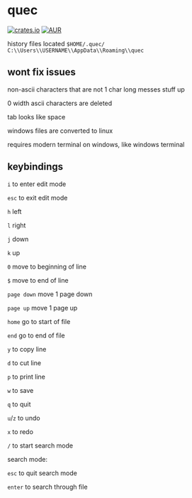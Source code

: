 # quec
[![crates.io](https://img.shields.io/crates/v/quec.svg)](https://crates.io/crates/quec) [![AUR](https://img.shields.io/aur/version/quec.svg)](https://aur.archlinux.org/packages/quec/)

history files located ``$HOME/.quec/`` ``C:\\Users\\USERNAME\\AppData\\Roaming\\quec``
## wont fix issues
non-ascii characters that are not 1 char long messes stuff up

0 width ascii characters are deleted

tab looks like space

windows files are converted to linux

requires modern terminal on windows, like windows terminal
## keybindings
``i`` to enter edit mode

``esc`` to exit edit mode

``h`` left

``l`` right

``j`` down

``k`` up

``0`` move to beginning of line

``$`` move to end of line

``page down`` move 1 page down

``page up`` move 1 page up

``home`` go to start of file

``end`` go to end of file

``y`` to copy line

``d`` to cut line

``p`` to print line

``w`` to save

``q`` to quit

``u``/``z`` to undo

``x`` to redo

``/`` to start search mode

search mode:

``esc`` to quit search mode

``enter`` to search through file